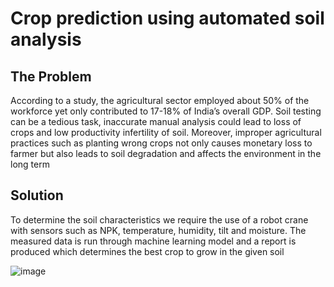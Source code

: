 # Crop prediction using automated soil analysis
<h2>The Problem</h2>
According to a study, the agricultural sector employed about 50% of the workforce yet only contributed to 17-18% of India’s overall GDP. Soil testing can be a tedious task, inaccurate manual analysis could lead to loss of crops and low productivity infertility of soil. Moreover, improper agricultural practices such as planting wrong crops not only causes monetary loss to farmer but also leads to soil degradation and affects the environment in the long term
<h2>Solution</h2>
To determine the soil characteristics we require the use of a robot crane with sensors such as NPK, temperature, humidity, tilt and moisture. The measured data is run through machine learning model and a report is produced which determines the best crop to grow in the given soil


![image](https://user-images.githubusercontent.com/79694271/213883724-ac7bdad2-482c-427e-b2fc-54eff1758623.png)
